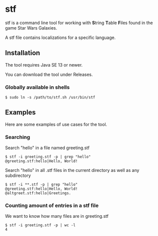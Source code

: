 # stf
stf is a command line tool for working with **S**tring **T**able **F**iles found in the game Star Wars Galaxies.

A stf file contains localizations for a specific language.

## Installation
The tool requires Java SE 13 or newer.

You can download the tool under Releases. 

### Globally available in shells
```shell script
$ sudo ln -s /path/to/stf.sh /usr/bin/stf
```

## Examples
Here are some examples of use cases for the tool.

### Searching
Search "hello" in a file named greeting.stf
```shell script
$ stf -i greeting.stf -p | grep "hello"
@greeting.stf:hello|Hello, World!
```

Search "hello" in all .stf files in the current directory as well as any subdirectory
```shell script
$ stf -i **.stf -p | grep "hello"
@greeting.stf:hello|Hello, World!
@altgreet.stf:hello|Greetings.
```

### Counting amount of entries in a stf file
We want to know how many files are in greeting.stf
```shell script
$ stf -i greeting.stf -p | wc -l
4
```